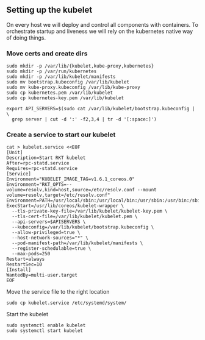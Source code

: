 ## Setting up the kubelet

On every host we will deploy and control all components with containers.
To orchestrate startup and liveness we will rely on the kubernetes native way of
doing things.

### Move certs and create dirs

```
sudo mkdir -p /var/lib/{kubelet,kube-proxy,kubernetes}
sudo mkdir -p /var/run/kubernetes
sudo mkdir -p /var/lib/kubelet/manifests
sudo mv bootstrap.kubeconfig /var/lib/kubelet
sudo mv kube-proxy.kubeconfig /var/lib/kube-proxy
sudo cp kubernetes.pem /var/lib/kubelet
sudo cp kubernetes-key.pem /var/lib/kubelet
```

```
export API_SERVERS=$(sudo cat /var/lib/kubelet/bootstrap.kubeconfig | \
  grep server | cut -d ':' -f2,3,4 | tr -d '[:space:]')
```

### Create a service to start our kubelet

```
cat > kubelet.service <<EOF
[Unit]
Description=Start RKT kubelet
After=rpc-statd.service
Requires=rpc-statd.service
[Service]
Environment="KUBELET_IMAGE_TAG=v1.6.1_coreos.0"
Environment="RKT_OPTS=--volume=resolv,kind=host,source=/etc/resolv.conf --mount volume=resolv,target=/etc/resolv.conf"
Environment=PATH=/usr/local/sbin:/usr/local/bin:/usr/sbin:/usr/bin:/sbin:/bin:/opt/bin:/usr/share/oem/bin
ExecStart=/usr/lib/coreos/kubelet-wrapper \
  --tls-private-key-file=/var/lib/kubelet/kubelet-key.pem \
  --tls-cert-file=/var/lib/kubelet/kubelet.pem \
  --api-servers=$APISERVERS \
  --kubeconfig=/var/lib/kubelet/bootstrap.kubeconfig \
  --allow-privileged=true \
  --host-network-sources="*" \
  --pod-manifest-path=/var/lib/kubelet/manifests \
  --register-schedulable=true \
  --max-pods=250
Restart=always
RestartSec=10
[Install]
WantedBy=multi-user.target
EOF
```

Move the service file to the right location
```
sudo cp kubelet.service /etc/systemd/system/
```

Start the kubelet
```
sudo systemctl enable kubelet
sudo systemctl start kubelet
```
